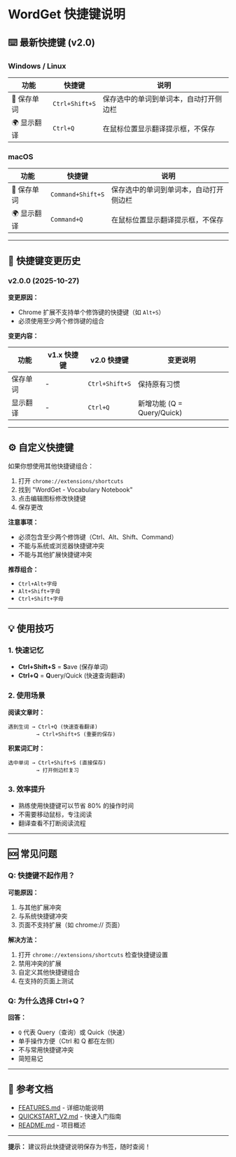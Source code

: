 # WordGet 快捷键说明

## ⌨️ 最新快捷键 (v2.0)

### Windows / Linux

| 功能 | 快捷键 | 说明 |
|------|--------|------|
| 💾 保存单词 | `Ctrl+Shift+S` | 保存选中的单词到单词本，自动打开侧边栏 |
| 🌍 显示翻译 | `Ctrl+Q` | 在鼠标位置显示翻译提示框，不保存 |

### macOS

| 功能 | 快捷键 | 说明 |
|------|--------|------|
| 💾 保存单词 | `Command+Shift+S` | 保存选中的单词到单词本，自动打开侧边栏 |
| 🌍 显示翻译 | `Command+Q` | 在鼠标位置显示翻译提示框，不保存 |

---

## 🔄 快捷键变更历史

### v2.0.0 (2025-10-27)

**变更原因：**
- Chrome 扩展不支持单个修饰键的快捷键（如 `Alt+S`）
- 必须使用至少两个修饰键的组合

**变更内容：**

| 功能 | v1.x 快捷键 | v2.0 快捷键 | 变更说明 |
|------|-------------|-------------|----------|
| 保存单词 | - | `Ctrl+Shift+S` | 保持原有习惯 |
| 显示翻译 | - | `Ctrl+Q` | 新增功能 (Q = Query/Quick) |

---

## ⚙️ 自定义快捷键

如果你想使用其他快捷键组合：

1. 打开 `chrome://extensions/shortcuts`
2. 找到 "WordGet - Vocabulary Notebook"
3. 点击编辑图标修改快捷键
4. 保存更改

**注意事项：**
- 必须包含至少两个修饰键（Ctrl、Alt、Shift、Command）
- 不能与系统或浏览器快捷键冲突
- 不能与其他扩展快捷键冲突

**推荐组合：**
- `Ctrl+Alt+字母`
- `Alt+Shift+字母`
- `Ctrl+Shift+字母`

---

## 💡 使用技巧

### 1. 快速记忆

- **Ctrl+Shift+S** = **S**ave (保存单词)
- **Ctrl+Q** = **Q**uery/Quick (快速查询翻译)

### 2. 使用场景

**阅读文章时：**
```
遇到生词 → Ctrl+Q (快速查看翻译)
         → Ctrl+Shift+S (重要的保存)
```

**积累词汇时：**
```
选中单词 → Ctrl+Shift+S (直接保存)
         → 打开侧边栏复习
```

### 3. 效率提升

- 熟练使用快捷键可以节省 80% 的操作时间
- 不需要移动鼠标，专注阅读
- 翻译查看不打断阅读流程

---

## 🆘 常见问题

### Q: 快捷键不起作用？

**可能原因：**
1. 与其他扩展冲突
2. 与系统快捷键冲突
3. 页面不支持扩展（如 chrome:// 页面）

**解决方法：**
1. 打开 `chrome://extensions/shortcuts` 检查快捷键设置
2. 禁用冲突的扩展
3. 自定义其他快捷键组合
4. 在支持的页面上测试

### Q: 为什么选择 Ctrl+Q？

**回答：**
- `Q` 代表 Query（查询）或 Quick（快速）
- 单手操作方便（Ctrl 和 Q 都在左侧）
- 不与常用快捷键冲突
- 简短易记

---

## 📖 参考文档

- [FEATURES.md](./FEATURES.md) - 详细功能说明
- [QUICKSTART_V2.md](./QUICKSTART_V2.md) - 快速入门指南
- [README.md](./README.md) - 项目概述

---

**提示：** 建议将此快捷键说明保存为书签，随时查阅！

